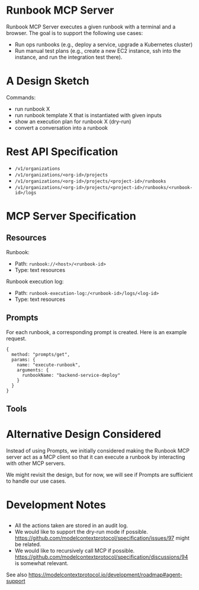 # Runbook MCP Server 

Runbook MCP Server executes a given runbook with a terminal and a browser. The goal is to support the following use cases:

- Run ops runbooks (e.g., deploy a service, upgrade a Kubernetes cluster)
- Run manual test plans (e.g., create a new EC2 instance, ssh into the instance, and run the integration test there).

# A Design Sketch 

Commands:
- run runbook X
- run runbook template X that is instantiated with given inputs
- show an execution plan for runbook X (dry-run)
- convert a conversation into a runbook

# Rest API Specification 

- `/v1/organizations`
- `/v1/organizations/<org-id>/projects`
- `/v1/organizations/<org-id>/projects/<project-id>/runbooks`
- `/v1/organizations/<org-id>/projects/<project-id>/runbooks/<runbook-id>/logs`

# MCP Server Specification

## Resources

Runbook:
- Path: `runbook://<host>/<runbook-id>`
- Type: text resources

Runbook execution log:
- Path: `runbook-execution-log:/<runbook-id>/logs/<log-id>`
- Type: text resources

## Prompts

For each runbook, a corresponding prompt is created. Here is an example request.

```
{
  method: "prompts/get",
  params: {
    name: "execute-runbook",
    arguments: {
      runbookName: "backend-service-deploy"
    }
  }
}
```


## Tools

# Alternative Design Considered

Instead of using Prompts, we initially considered making the Runbook MCP server act as a MCP 
client so that it can execute a runbook by interacting with other MCP servers.

We might revisit the design, but for now, we will see if Prompts are sufficient to handle our use cases.

# Development Notes

## 

- All the actions taken are stored in an audit log.
- We would like to support the dry-run mode if possible. https://github.com/modelcontextprotocol/specification/issues/97 might be related.
- We would like to recursively call MCP if possible. https://github.com/modelcontextprotocol/specification/discussions/94 is somewhat relevant.

See also https://modelcontextprotocol.io/development/roadmap#agent-support 
